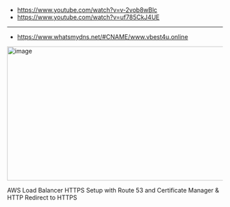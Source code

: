 - https://www.youtube.com/watch?v=v-2vob8wBlc
- https://www.youtube.com/watch?v=uf785CkJ4UE

---

- https://www.whatsmydns.net/#CNAME/www.vbest4u.online

<img width="530" height="313" alt="image" src="https://github.com/user-attachments/assets/99f9dd05-da32-46ee-b540-28a798a31674" />

AWS Load Balancer HTTPS Setup with Route 53 and Certificate Manager & HTTP Redirect to HTTPS
